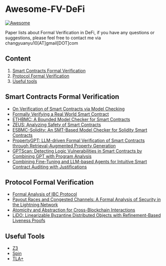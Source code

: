 # Awesome-FV-DeFi
[![Awesome](https://cdn.rawgit.com/sindresorhus/awesome/d7305f38d29fed78fa85652e3a63e154dd8e8829/media/badge.svg)](https://github.com/sindresorhus/awesome)

Paper lists about Formal Verification in DeFi, if you have any questions or suggestions, please feel free to contact me via changyuanyu10[AT]gmail[DOT]com

## **Content**
   1. [Smart Contracts Formal Verification](#smart-contracts-formal-verification)
   2. [Protocol Formal Verification](#protocol-formal-verification)
   3. [Useful tools](#useful-tools)

## Smart Contracts Formal Verification
  - [On Verification of Smart Contracts via Model Checking](https://www.researchgate.net/profile/Xue-Yang-Zhu/publication/361701266_On_Verification_of_Smart_Contracts_via_Model_Checking/links/6305d03bacd814437fd110d7/On-Verification-of-Smart-Contracts-via-Model-Checking.pdf)
  - [Formally Verifying a Real World Smart Contract](https://arxiv.org/abs/2307.02325)
  - [ETHBMC: A Bounded Model Checker for Smart Contracts](https://www.usenix.org/system/files/sec20fall_frank_prepub_0.pdf)
  - [ZEUS: Analyzing Safety of Smart Contracts](https://www.ndss-symposium.org/wp-content/uploads/2018/02/ndss2018_09-1_Kalra_paper.pdf)
  - [ESBMC-Solidity: An SMT-Based Model Checker for Solidity Smart Contracts](https://arxiv.org/pdf/2111.13117)
  - [PropertyGPT: LLM-driven Formal Verification of Smart Contracts through Retrieval-Augmented Property Generation](https://arxiv.org/abs/2405.02580)
  - [GPTScan: Detecting Logic Vulnerabilities in Smart Contracts by Combining GPT with Program Analysis](https://arxiv.org/abs/2308.03314)
  - [Combining Fine-Tuning and LLM-based Agents for Intuitive Smart Contract Auditing with Justifications](https://arxiv.org/abs/2403.16073)
  
  
## Protocol Formal Verification
  - [Formal Analysis of IBC Protocol](https://github.com/michwqy/IBC-TLA)
  - [Payout Races and Congested Channels: A Formal Analysis of Security in the Lightning Network](https://arxiv.org/abs/2405.02147)
  - [Atomicity and Abstraction for Cross-Blockchain Interactions](https://arxiv.org/abs/2403.07248)
  - [LiDO: Linearizable Byzantine Distributed Objects with Refinement-Based Liveness Proofs](https://flint.cs.yale.edu/flint/publications/lido-tr.pdf)


## Useful Tools
  - [Z3](https://github.com/Z3Prover/z3)
  - [Spin](https://spinroot.com/spin/whatispin.html)
  - [TLA+](https://lamport.azurewebsites.net/tla/tla.html)
